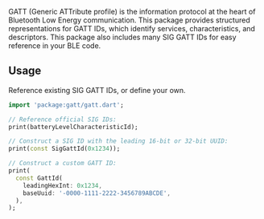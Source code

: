 GATT (Generic ATTribute profile) is the information protocol at the heart of Bluetooth Low Energy communication. This package provides structured representations for GATT IDs, which identify services, characteristics, and descriptors. This package also includes many SIG GATT IDs for easy reference in your BLE code.

## Usage
Reference existing SIG GATT IDs, or define your own.

```dart
import 'package:gatt/gatt.dart';

// Reference official SIG IDs:
print(batteryLevelCharacteristicId);

// Construct a SIG ID with the leading 16-bit or 32-bit UUID:
print(const SigGattId(0x1234));

// Construct a custom GATT ID:
print(
  const GattId(
    leadingHexInt: 0x1234,
    baseUuid: '-0000-1111-2222-3456789ABCDE',
  ),
);
```
